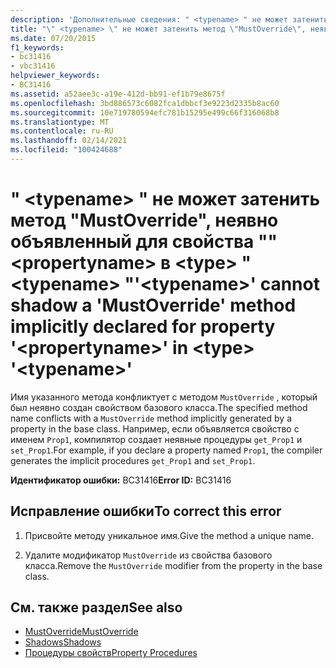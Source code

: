```yaml
---
description: 'Дополнительные сведения: " <typename> " не может затенить метод "MustOverride", неявно объявленный для свойства "" <propertyname> в <type> " <typename> "'
title: "\" <typename> \" не может затенить метод \"MustOverride\", неявно объявленный для свойства \"\" <propertyname> в <type> \" <typename> \""
ms.date: 07/20/2015
f1_keywords:
- bc31416
- vbc31416
helpviewer_keywords:
- BC31416
ms.assetid: a52aee3c-a19e-412d-bb91-ef1b79e8675f
ms.openlocfilehash: 3bd886573c6082fca1dbbcf3e9223d2335b8ac60
ms.sourcegitcommit: 10e719780594efc781b15295e499c66f316068b8
ms.translationtype: MT
ms.contentlocale: ru-RU
ms.lasthandoff: 02/14/2021
ms.locfileid: "100424688"
---
```

# <a name="typename-cannot-shadow-a-mustoverride-method-implicitly-declared-for-property-propertyname-in-type-typename"></a><span data-ttu-id="289f9-103">" \<typename> " не может затенить метод "MustOverride", неявно объявленный для свойства "" \<propertyname> в \<type> " \<typename> "</span><span class="sxs-lookup"><span data-stu-id="289f9-103">'\<typename>' cannot shadow a 'MustOverride' method implicitly declared for property '\<propertyname>' in \<type> '\<typename>'</span></span>

<span data-ttu-id="289f9-104">Имя указанного метода конфликтует с методом `MustOverride` , который был неявно создан свойством базового класса.</span><span class="sxs-lookup"><span data-stu-id="289f9-104">The specified method name conflicts with a `MustOverride` method implicitly generated by a property in the base class.</span></span> <span data-ttu-id="289f9-105">Например, если объявляется свойство с именем `Prop1`, компилятор создает неявные процедуры `get_Prop1` и `set_Prop1`.</span><span class="sxs-lookup"><span data-stu-id="289f9-105">For example, if you declare a property named `Prop1`, the compiler generates the implicit procedures `get_Prop1` and `set_Prop1`.</span></span>  
  
 <span data-ttu-id="289f9-106">**Идентификатор ошибки:** BC31416</span><span class="sxs-lookup"><span data-stu-id="289f9-106">**Error ID:** BC31416</span></span>  
  
## <a name="to-correct-this-error"></a><span data-ttu-id="289f9-107">Исправление ошибки</span><span class="sxs-lookup"><span data-stu-id="289f9-107">To correct this error</span></span>  
  
1. <span data-ttu-id="289f9-108">Присвойте методу уникальное имя.</span><span class="sxs-lookup"><span data-stu-id="289f9-108">Give the method a unique name.</span></span>  
  
2. <span data-ttu-id="289f9-109">Удалите модификатор `MustOverride` из свойства базового класса.</span><span class="sxs-lookup"><span data-stu-id="289f9-109">Remove the `MustOverride` modifier from the property in the base class.</span></span>  
  
## <a name="see-also"></a><span data-ttu-id="289f9-110">См. также раздел</span><span class="sxs-lookup"><span data-stu-id="289f9-110">See also</span></span>

- [<span data-ttu-id="289f9-111">MustOverride</span><span class="sxs-lookup"><span data-stu-id="289f9-111">MustOverride</span></span>](../language-reference/modifiers/mustoverride.md)
- [<span data-ttu-id="289f9-112">Shadows</span><span class="sxs-lookup"><span data-stu-id="289f9-112">Shadows</span></span>](../language-reference/modifiers/shadows.md)
- [<span data-ttu-id="289f9-113">Процедуры свойств</span><span class="sxs-lookup"><span data-stu-id="289f9-113">Property Procedures</span></span>](../programming-guide/language-features/procedures/property-procedures.md)
